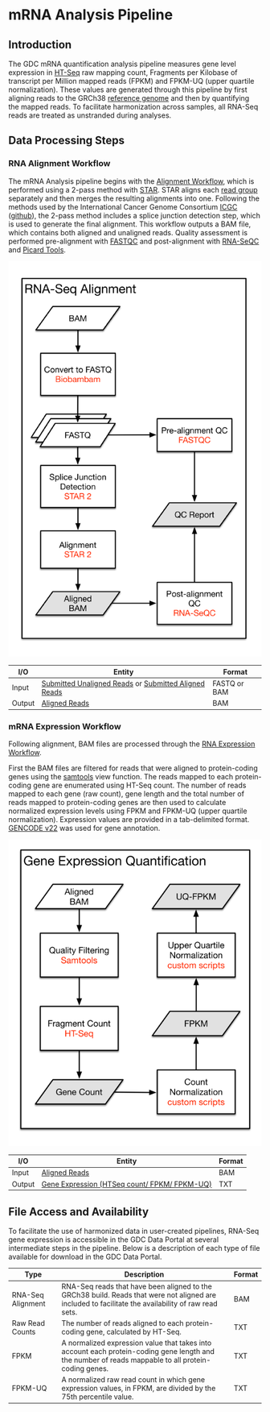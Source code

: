 # mRNA Analysis Pipeline

## Introduction
The GDC mRNA quantification analysis pipeline measures gene level expression in [HT-Seq](http://www-huber.embl.de/HTSeq/doc/overview.html) raw mapping count, Fragments per Kilobase of transcript per Million mapped reads (FPKM) and FPKM-UQ (upper quartile normalization).  These values are generated through this pipeline by first aligning reads to the GRCh38 [reference genome](https://gdc.nci.nih.gov/download-gdc-reference-files) and then by quantifying the mapped reads.  To facilitate harmonization across samples, all RNA-Seq reads are treated as unstranded during analyses.    


## Data Processing Steps

### RNA Alignment Workflow
The mRNA Analysis pipeline begins with the [Alignment Workflow](/Data_Dictionary/viewer/#?view=table-definition-view&id=alignment_workflow), which is performed using a 2-pass method with [STAR](http://labshare.cshl.edu/shares/gingeraslab/www-data/dobin/STAR/STAR.posix/doc/STARmanual.pdf). STAR aligns each [read group](/Data_Dictionary/viewer/#?view=table-definition-view&id=read_group) separately and then merges the resulting alignments into one. Following the methods used by the International Cancer Genome Consortium [ICGC](https://icgc.org/) ([github](https://github.com/akahles/icgc_rnaseq_align)), the 2-pass method includes a splice junction detection step, which is used to generate the final alignment. This workflow outputs a BAM file, which contains both aligned and unaligned reads. Quality assessment is performed pre-alignment with [FASTQC](http://www.bioinformatics.babraham.ac.uk/projects/fastqc/) and post-alignment with [RNA-SeQC](https://www.broadinstitute.org/cancer/cga/rna-seqc) and [Picard Tools](http://broadinstitute.github.io/picard/).

[![RNA Alignment Pipeline](images/rna-alignment-pipeline-resized.png)](images/gene-expression-quantification-pipeline.png "Click to see the full image.")

<!--<img src="/Data/Bioinformatics_Pipelines/images/rna-alignment-pipeline.png" width=500 alt="A flowchart of the steps used to align RNA reads">-->

| I/O | Entity | Format |
|---|---|---|
| Input | [Submitted Unaligned Reads](/Data_Dictionary/viewer/#?view=table-definition-view&id=submitted_unaligned_reads) or [Submitted Aligned Reads](/Data_Dictionary/viewer/#?view=table-definition-view&id=submitted_aligned_reads) |  FASTQ or BAM |
| Output | [Aligned Reads](/Data_Dictionary/viewer/#?view=table-definition-view&id=aligned_reads) | BAM  |


### mRNA Expression Workflow
Following alignment, BAM files are processed through the [RNA Expression Workflow](/Data_Dictionary/viewer/#?view=table-definition-view&id=rna_expression_workflow).

First the BAM files are filtered for reads that were aligned to protein-coding genes using the [samtools](http://samtools.sourceforge.net) view function. The reads mapped to each protein-coding gene are enumerated using HT-Seq count. The number of reads mapped to each gene (raw count), gene length and the total number of reads mapped to protein-coding genes are then used to calculate normalized expression levels using FPKM and FPKM-UQ (upper quartile normalization). Expression values are provided in a tab-delimited format. [GENCODE v22](http://www.gencodegenes.org/releases/22.html) was used for gene annotation.

[![Gene Expression Pipeline](images/gene-expression-quantification-pipeline.png)](images/gene-expression-quantification-pipeline.png "Click to see the full image.")
<!--<img src="/Data/Bioinformatics_Pipelines/images/gene-expression-quantification-pipeline.png" width=650 alt="A flowchart of the steps used to quantify RNA reads for gene expression"> -->

| I/O | Entity | Format |
|---|---|---|
| Input | [Aligned Reads](/Data_Dictionary/viewer/#?view=table-definition-view&id=aligned_reads) |  BAM |
| Output | [Gene Expression (HTSeq count/ FPKM/ FPKM-UQ)](/Data_Dictionary/viewer/#?view=table-definition-view&id=gene_expression) | TXT  |

## File Access and Availability

To facilitate the use of harmonized data in user-created pipelines, RNA-Seq gene expression is accessible in the GDC Data Portal at several intermediate steps in the pipeline. Below is a description of each type of file available for download in the GDC Data Portal.   

| Type | Description | Format |
|---|---|---|
| RNA-Seq Alignment | RNA-Seq reads that have been aligned to the GRCh38 build. Reads that were not aligned are included to facilitate the availability of raw read sets.  |  BAM |
| Raw Read Counts | The number of reads aligned to each protein-coding gene, calculated by HT-Seq. |  TXT |
| FPKM | A normalized expression value that takes into account each protein-coding gene length and the number of reads mappable to all protein-coding genes. |  TXT |
| FPKM-UQ | A normalized raw read count in which gene expression values, in FPKM, are divided by the 75th percentile value. |  TXT |
